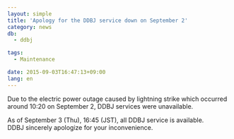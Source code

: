 ```yaml
---
layout: simple
title: 'Apology for the DDBJ service down on September 2'
category: news
db:
  - ddbj

tags:
  - Maintenance

date: 2015-09-03T16:47:13+09:00
lang: en
---
```


<p>Due to the electric power outage caused by lightning strike which occurred around 10:20 on September 2, DDBJ services were unavailable.</p>

<p>As of September 3 (Thu), 16:45 (JST), all DDBJ service is available.<br>DDBJ sincerely apologize for your inconvenience.</p>
